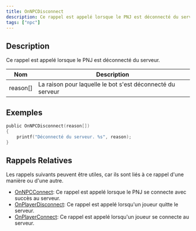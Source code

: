 ```yaml
---
title: OnNPCDisconnect
description: Ce rappel est appelé lorsque le PNJ est déconnecté du serveur.
tags: ["npc"]
---
```


## Description

Ce rappel est appelé lorsque le PNJ est déconnecté du serveur.

| Nom          | Description                                              |
| ------------ | -------------------------------------------------------- |
| reason[]     | La raison pour laquelle le bot s'est déconnecté du serveur |

## Exemples

```c
public OnNPCDisconnect(reason[])
{
    printf("Déconnecté du serveur. %s", reason);
}
```

## Rappels Relatives

Les rappels suivants peuvent être utiles, car ils sont liés à ce rappel d'une manière ou d'une autre.

- [OnNPCConnect](OnNPCConnect): Ce rappel est appelé lorsque le PNJ se connecte avec succès au serveur.
- [OnPlayerDisconnect](OnPlayerDisconnect): Ce rappel est appelé lorsqu'un joueur quitte le serveur.
- [OnPlayerConnect](OnPlayerConnect): Ce rappel est appelé lorsqu'un joueur se connecte au serveur.
